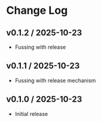 # Change Log

## v0.1.2 / 2025-10-23

* Fussing with release

## v0.1.1 / 2025-10-23

* Fussing with release mechanism


## v0.1.0 / 2025-10-23

* Initial release
